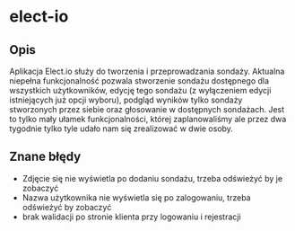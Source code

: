 # elect-io

## Opis

Aplikacja Elect.io służy do tworzenia i przeprowadzania sondaży. Aktualna niepełna funkcjonalność pozwala stworzenie sondażu dostępnego dla wszystkich użytkowników, edycję tego sondażu (z wyłączeniem edycji istniejących już opcji wyboru), podgląd wyników tylko sondaży stworzonych przez siebie oraz głosowanie w dostępnych sondażach. Jest to tylko mały ułamek funkcjonalności, której zaplanowaliśmy ale przez dwa tygodnie tylko tyle udało nam się zrealizować w dwie osoby.

## Znane błędy

- Zdjęcie się nie wyświetla po dodaniu sondażu, trzeba odświeżyć by je zobaczyć
- Nazwa użytkownika nie wyświetla się po zalogowaniu, trzeba odświeżyć by zobaczyć
- brak walidacji po stronie klienta przy logowaniu i rejestracji
